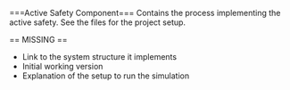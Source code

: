 ===Active Safety Component===
Contains the process implementing the active safety. See the files for 
the project setup.

== MISSING ==
* Link to the system structure it implements
* Initial working version
* Explanation of the setup to run the simulation


